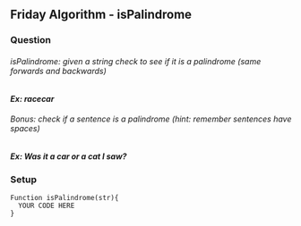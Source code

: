 ## Friday Algorithm - isPalindrome

### Question

###### isPalindrome: given a string check to see if it is a palindrome (same forwards and backwards)

#### _Ex: racecar_

###### _Bonus:_ check if a sentence is a palindrome (hint: remember sentences have spaces)
#### _Ex: Was it a car or a cat I saw?_

### Setup
```
Function isPalindrome(str){
  YOUR CODE HERE
}
```
